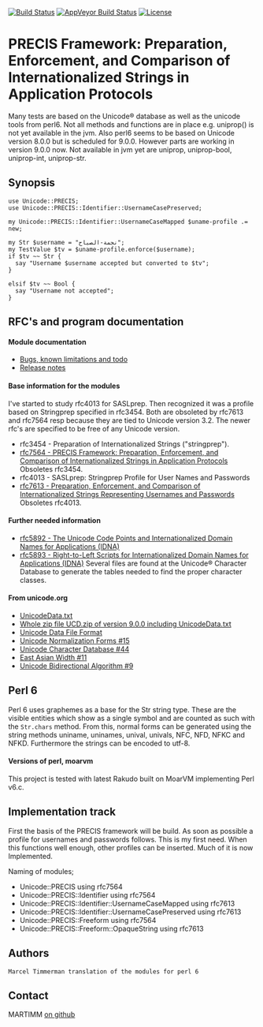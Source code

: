 [![Build Status](https://travis-ci.org/MARTIMM/unicode-precis.svg?branch=master)](https://travis-ci.org/MARTIMM/unicode-precis)
[![AppVeyor Build Status](https://ci.appveyor.com/api/projects/status/github/MARTIMM/unicode-precis?branch=master&passingText=Windows%20-%20OK&failingText=Windows%20-%20FAIL&pendingText=Windows%20-%20pending&svg=true)](https://ci.appveyor.com/project/MARTIMM/unicode-precis/branch/master)
[![License](http://martimm.github.io/label/License-label.svg)](http://www.perlfoundation.org/artistic_license_2_0)

# PRECIS Framework: Preparation, Enforcement, and Comparison of Internationalized Strings in Application Protocols

Many tests are based on the Unicode® database as well as the unicode tools from perl6. Not all methods and functions are in place e.g. uniprop() is not yet available in the jvm. Also perl6 seems to be based on Unicode version 8.0.0 but is scheduled for 9.0.0. However parts are working in version 9.0.0 now. Not available in jvm yet are uniprop, uniprop-bool, uniprop-int, uniprop-str.


## Synopsis

```
use Unicode::PRECIS;
use Unicode::PRECIS::Identifier::UsernameCasePreserved;

my Unicode::PRECIS::Identifier::UsernameCaseMapped $uname-profile .= new;

my Str $username = "نجمة-الصباح";
my TestValue $tv = $uname-profile.enforce($username);
if $tv ~~ Str {
  say "Username $username accepted but converted to $tv";
}

elsif $tv ~~ Bool {
  say "Username not accepted";
}

```

## RFC's and program documentation

#### Module documentation

* [Bugs, known limitations and todo](https://github.com/MARTIMM/unicode-precis/blob/master/doc/TODO.md)
* [Release notes](https://github.com/MARTIMM/unicode-precis/blob/master/doc/CHANGES.md)

#### Base information for the modules

I've started to study rfc4013 for SASLprep. Then recognized it was a profile based on Stringprep specified in rfc3454. Both are obsoleted by rfc7613 and rfc7564 resp because they are tied to Unicode version 3.2. The newer rfc's are specified to be free of any Unicode version.

* rfc3454 - Preparation of Internationalized Strings ("stringprep").
* [rfc7564 - PRECIS Framework: Preparation, Enforcement, and Comparison of Internationalized Strings in Application Protocols](https://tools.ietf.org/html/rfc7564#section-4.1) Obsoletes rfc3454.
* rfc4013 - SASLprep: Stringprep Profile for User Names and Passwords
* [rfc7613 - Preparation, Enforcement, and Comparison of Internationalized Strings Representing Usernames and Passwords](https://tools.ietf.org/html/rfc7613#section-3.1) Obsoletes rfc4013.

#### Further needed information

* [rfc5892 - The Unicode Code Points and Internationalized Domain Names for Applications (IDNA)](https://tools.ietf.org/html/rfc5892#section-2.8)
* [rfc5893 - Right-to-Left Scripts for Internationalized Domain Names for Applications (IDNA)](https://tools.ietf.org/html/rfc5893#section-2)
Several files are found at the Unicode® Character Database to generate the tables needed to find the proper character classes.

#### From unicode.org
* [UnicodeData.txt]( http://www.unicode.org/Public/9.0.0/ucd/UnicodeData.txt)
* [Whole zip file UCD.zip of version 9.0.0 including UnicodeData.txt]( http://www.unicode.org/Public/9.0.0/ucd/UCD.zip)
* [Unicode Data File Format]( ftp://unicode.org/Public/3.2-Update/UnicodeData-3.2.0.html)
* [Unicode Normalization Forms \#15](http://unicode.org/reports/tr15/)
* [Unicode Character Database \#44](http://unicode.org/reports/tr44/)
* [East Asian Width \#11](http://unicode.org/reports/tr11/)
* [Unicode Bidirectional Algorithm \#9](http://unicode.org/reports/tr9/)


## Perl 6

Perl 6 uses graphemes as a base for the Str string type. These are the visible entities which show as a single symbol and are counted as such with the ```Str.chars``` method. From this, normal forms can be generated using the string methods uniname, uninames, unival, univals, NFC, NFD, NFKC and NFKD. Furthermore the strings can be encoded to utf-8.

#### Versions of perl, moarvm

This project is tested with latest Rakudo built on MoarVM implementing Perl v6.c.

## Implementation track

First the basis of the PRECIS framework will be build. As soon as possible a profile for usernames and passwords follows. This is my first need. When this functions well enough, other profiles can be inserted. Much of it is now Implemented.

Naming of modules;
  * Unicode::PRECIS using rfc7564
  * Unicode::PRECIS::Identifier using rfc7564
  * Unicode::PRECIS::Identifier::UsernameCaseMapped using rfc7613
  * Unicode::PRECIS::Identifier::UsernameCasePreserved using rfc7613
  * Unicode::PRECIS::Freeform using rfc7564
  * Unicode::PRECIS::Freeform::OpaqueString using rfc7613


## Authors

```
Marcel Timmerman translation of the modules for perl 6
```
## Contact

MARTIMM [on github](https://github.com/MARTIMM)
